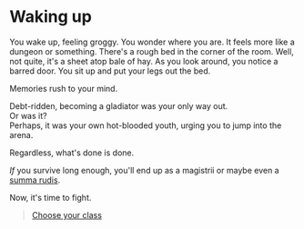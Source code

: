 # Waking up

You wake up, feeling groggy. You wonder where you are. It feels more like a dungeon or something. There's a rough bed in the corner of the room. Well, not quite, it's a sheet atop bale of hay. As you look around, you notice a barred door. You sit up and put your legs out the bed.

Memories rush to your mind.

Debt-ridden, becoming a gladiator was your only way out.  
Or was it?  
Perhaps, it was your own hot-blooded youth, urging you to jump into the arena.

Regardless, what's done is done.

_If_ you survive long enough, you'll end up as a magistrii or maybe even a [summa rudis](https://imperiumromanum.pl/en/curiosities/summa-rudis-referee-of-gladiatorial-fights/).

Now, it's time to fight.

> [Choose your class](2.md)

